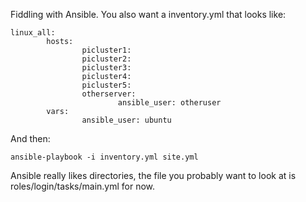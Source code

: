 Fiddling with Ansible. You also want a inventory.yml that looks like:

```
linux_all:
        hosts:
                picluster1:
                picluster2:
                picluster3:
                picluster4:
                picluster5:
                otherserver:
                        ansible_user: otheruser
        vars:
                ansible_user: ubuntu
```

And then:

```
ansible-playbook -i inventory.yml site.yml
```

Ansible really likes directories, the file you probably want to look at is roles/login/tasks/main.yml for now.
